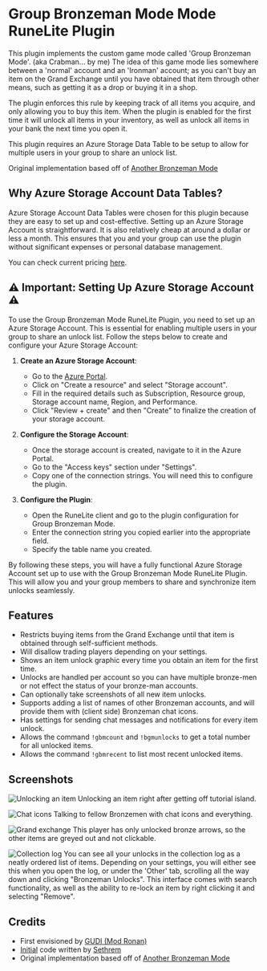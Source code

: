 # Group Bronzeman Mode Mode RuneLite Plugin

This plugin implements the custom game mode called 'Group Bronzeman Mode'. (aka Crabman... by me)
The idea of this game mode lies somewhere between a 'normal' account and an 'Ironman' account; as you can't buy an item on the Grand Exchange until you have obtained that item through other means, such as getting it as a drop or buying it in a shop.

The plugin enforces this rule by keeping track of all items you acquire, and only allowing you to buy this item.
When the plugin is enabled for the first time it will unlock all items in your inventory, as well as unlock all items in your bank the next time you open it.

This plugin requires an Azure Storage Data Table to be setup to allow for multiple users in your group to share an unlock list.

Original implementation based off of [Another Bronzeman Mode](https://github.com/CodePanter/another-bronzeman-mode)

## Why Azure Storage Account Data Tables?

Azure Storage Account Data Tables were chosen for this plugin because they are easy to set up and cost-effective. Setting up an Azure Storage Account is straightforward. It is also relatively cheap at around a dollar or less a month. This ensures that you and your group can use the plugin without significant expenses or personal database management.

You can check current pricing [here](https://azure.microsoft.com/en-us/pricing/details/storage/tables/).

## ⚠️ Important: Setting Up Azure Storage Account ⚠️

To use the Group Bronzeman Mode RuneLite Plugin, you need to set up an Azure Storage Account. This is essential for enabling multiple users in your group to share an unlock list. Follow the steps below to create and configure your Azure Storage Account:

1. **Create an Azure Storage Account**:
   - Go to the [Azure Portal](https://portal.azure.com/).
   - Click on "Create a resource" and select "Storage account".
   - Fill in the required details such as Subscription, Resource group, Storage account name, Region, and Performance.
   - Click "Review + create" and then "Create" to finalize the creation of your storage account.

2. **Configure the Storage Account**:
   - Once the storage account is created, navigate to it in the Azure Portal.
   - Go to the "Access keys" section under "Settings".
   - Copy one of the connection strings. You will need this to configure the plugin.

3. **Configure the Plugin**:
   - Open the RuneLite client and go to the plugin configuration for Group Bronzeman Mode.
   - Enter the connection string you copied earlier into the appropriate field.
   - Specify the table name you created.

By following these steps, you will have a fully functional Azure Storage Account set up to use with the Group Bronzeman Mode RuneLite Plugin. This will allow you and your group members to share and synchronize item unlocks seamlessly.



## Features

- Restricts buying items from the Grand Exchange until that item is obtained through self-sufficient methods.
- Will disallow trading players depending on your settings.
- Shows an item unlock graphic every time you obtain an item for the first time.
- Unlocks are handled per account so you can have multiple bronze-men or not effect the status of your bronze-man accounts.
- Can optionally take screenshots of all new item unlocks.
- Supports adding a list of names of other Bronzeman accounts, and will provide them with (client side) Bronzeman chat icons.
- Has settings for sending chat messages and notifications for every item unlock.
- Allows the command `!gbmcount` and `!bgmunlocks` to get a total number for all unlocked items.
- Allows the command `!gbmrecent` to list most recent unlocked items.

## Screenshots

![Unlocking an item](https://i.imgur.com/odE4nVo.png)
Unlocking an item right after getting off tutorial island.

![Chat icons](https://i.imgur.com/D8Zl6Ss.png)
Talking to fellow Bronzemen with chat icons and everything.

![Grand exchange](https://i.imgur.com/lTd0I6P.png)
This player has only unlocked bronze arrows, so the other items are greyed out and not clickable.

![Collection log](https://i.imgur.com/6ae3Qml.png)
You can see all your unlocks in the collection log as a neatly ordered list of items.
Depending on your settings, you will either see this when you open the log, or under the 'Other' tab, scrolling all the way down and clicking "Bronzeman Unlocks".
This interface comes with search functionality, as well as the ability to re-lock an item by right clicking it and selecting "Remove".

## Credits

- First envisioned by [GUDI (Mod Ronan)](https://www.youtube.com/watch?v=GFNfa2saOJg)
- [Initial](https://github.com/sethrem/bronzeman) code written by [Sethrem](https://github.com/sethrem)
- Original implementation based off of [Another Bronzeman Mode](https://github.com/CodePanter/another-bronzeman-mode)
